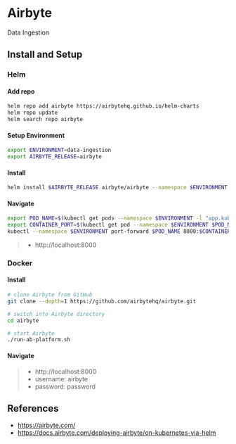 # Airbyte

Data Ingestion

## Install and Setup

### Helm

#### Add repo

```sh
helm repo add airbyte https://airbytehq.github.io/helm-charts
helm repo update
helm search repo airbyte
```

#### Setup Environment

```sh
export ENVIRONMENT=data-ingestion
export AIRBYTE_RELEASE=airbyte
```

#### Install

```sh
helm install $AIRBYTE_RELEASE airbyte/airbyte --namespace $ENVIRONMENT --create-namespace --version 0.64.241
```

#### Navigate

```sh
export POD_NAME=$(kubectl get pods --namespace $ENVIRONMENT -l "app.kubernetes.io/name=webapp" -o jsonpath="{.items[0].metadata.name}")
export CONTAINER_PORT=$(kubectl get pod --namespace $ENVIRONMENT $POD_NAME -o jsonpath="{.spec.containers[0].ports[0].containerPort}")
kubectl --namespace $ENVIRONMENT port-forward $POD_NAME 8000:$CONTAINER_PORT
```

> - http://localhost:8000

### Docker

#### Install

```sh
# clone Airbyte from GitHub
git clone --depth=1 https://github.com/airbytehq/airbyte.git

# switch into Airbyte directory
cd airbyte

# start Airbyte
./run-ab-platform.sh
```

#### Navigate

> - http://localhost:8000
> - username: airbyte
> - password: password

## References

- https://airbyte.com/
- https://docs.airbyte.com/deploying-airbyte/on-kubernetes-via-helm

